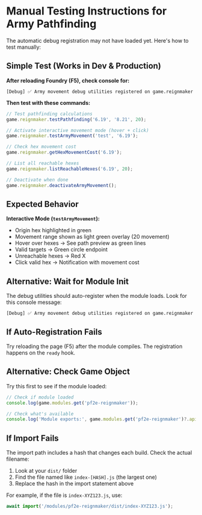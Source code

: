 # Manual Testing Instructions for Army Pathfinding

The automatic debug registration may not have loaded yet. Here's how to test manually:

## Simple Test (Works in Dev & Production)

**After reloading Foundry (F5), check console for:**

```
[Debug] ✅ Army movement debug utilities registered on game.reignmaker
```

**Then test with these commands:**

```javascript
// Test pathfinding calculations
game.reignmaker.testPathfinding('6.19', '8.21', 20);

// Activate interactive movement mode (hover + click)
game.reignmaker.testArmyMovement('test', '6.19');

// Check hex movement cost
game.reignmaker.getHexMovementCost('6.19');

// List all reachable hexes
game.reignmaker.listReachableHexes('6.19', 20);

// Deactivate when done
game.reignmaker.deactivateArmyMovement();
```

## Expected Behavior

**Interactive Mode (`testArmyMovement`):**
- Origin hex highlighted in green
- Movement range shown as light green overlay (20 movement)
- Hover over hexes → See path preview as green lines
- Valid targets → Green circle endpoint
- Unreachable hexes → Red X
- Click valid hex → Notification with movement cost

## Alternative: Wait for Module Init

The debug utilities should auto-register when the module loads. Look for this console message:

```
[Debug] ✅ Army movement debug utilities registered on game.reignmaker
```

## If Auto-Registration Fails

Try reloading the page (F5) after the module compiles. The registration happens on the `ready` hook.

## Alternative: Check Game Object

Try this first to see if the module loaded:

```javascript
// Check if module loaded
console.log(game.modules.get('pf2e-reignmaker'));

// Check what's available
console.log('Module exports:', game.modules.get('pf2e-reignmaker')?.api);
```

## If Import Fails

The import path includes a hash that changes each build. Check the actual filename:

1. Look at your `dist/` folder
2. Find the file named like `index-[HASH].js` (the largest one)
3. Replace the hash in the import statement above

For example, if the file is `index-XYZ123.js`, use:
```javascript
await import('/modules/pf2e-reignmaker/dist/index-XYZ123.js');
